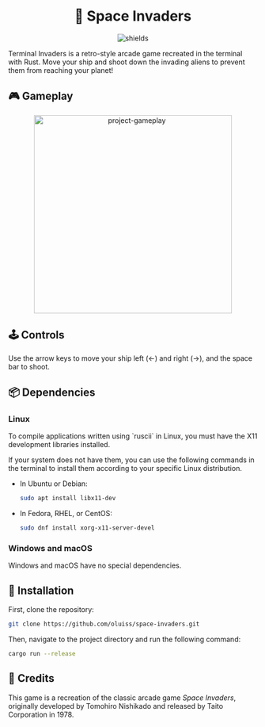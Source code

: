 <h1 align="center" id="title">🚀 Space Invaders</h1>
<p align="center"><img  src="https://img.shields.io/github/repo-size/oluiss/space-invaders?style=flat-square" alt="shields"></p>
<p id="description">Terminal Invaders is a retro-style arcade game recreated in the terminal with Rust. Move your ship and shoot down the invading aliens to prevent them from reaching your planet!</p>

<h2>🎮 Gameplay</h2>
<p align="center">
<img src="https://i.imgur.com/7ymxtbp.gif" alt="project-gameplay" width="400" height="400/">
</p>

<h2>🕹 Controls</h2>
<p>Use the arrow keys to move your ship left (←) and right (→), and the space bar to shoot.</p>

<h2>📦 Dependencies</h2>
<h3>Linux</h3>
<p>
To compile applications written using `ruscii` in Linux, you must have the X11 development libraries installed.

If your system does not have them, you can use the following commands in the terminal to install them according to your specific Linux distribution.</p>

- In Ubuntu or Debian:
  ```sh
  sudo apt install libx11-dev
  ```
- In Fedora, RHEL, or CentOS:
  ```sh
  sudo dnf install xorg-x11-server-devel
  ```

### Windows and macOS

Windows and macOS have no special dependencies.

<h2>👾 Installation</h2>
<p>First, clone the repository:</p>

```sh
git clone https://github.com/oluiss/space-invaders.git
```
<p>Then, navigate to the project directory and run the following command:</p>

```sh
cargo run --release
```

<h2>🏅 Credits</h2>
<p>This game is a recreation of the classic arcade game <i>Space Invaders</i>, originally developed by Tomohiro Nishikado and released by Taito Corporation in 1978.</p>